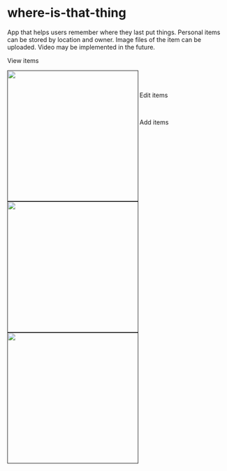 # where-is-that-thing

App that helps users remember where they last put things.  Personal items can be stored by location and owner.  Image files of the item can be uploaded.  Video may be implemented in the future.</br>


View items<br>


<a href=""><img src="https://github.com/smandekar1/where-is-that-thing/blob/master/media/ScreenShot1.JPG?raw=true" align="left" height="300"></a></br>

<br>Edit items</br>


<a href=""><img src="https://github.com/smandekar1/where-is-that-thing/blob/master/media/ScreenShot2.JPG?raw=true" align="left" height="300"></a></br>

Add items </br>


<a href=""><img src="https://github.com/smandekar1/where-is-that-thing/blob/master/media/ScreenShot3.JPG?raw=true" align="left" height="300"></a></br>



